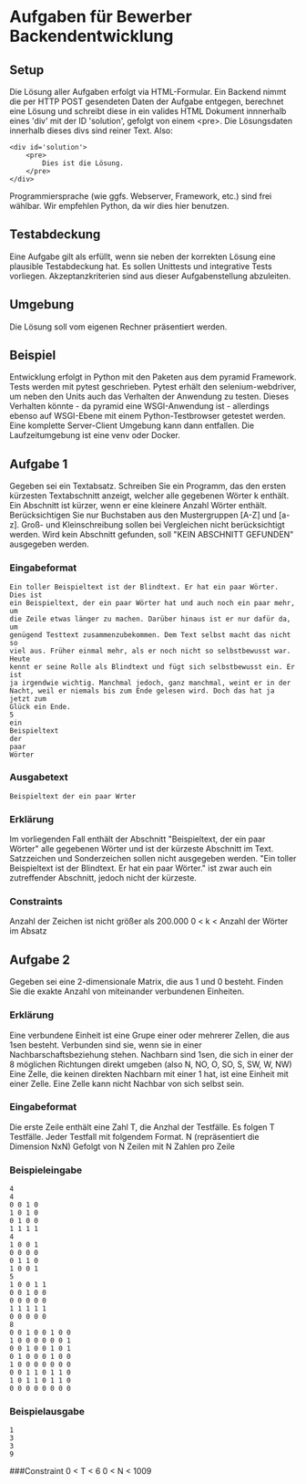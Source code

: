 # Aufgaben für Bewerber Backendentwicklung

## Setup

Die Lösung aller Aufgaben erfolgt via HTML-Formular. Ein Backend nimmt die per HTTP POST gesendeten Daten der Aufgabe entgegen, berechnet eine Lösung und schreibt diese in ein valides HTML Dokument innnerhalb eines 'div' mit der ID 'solution', gefolgt von einem \<pre>. Die Lösungsdaten innerhalb dieses divs sind reiner Text. Also:

	<div id='solution'>
		<pre>
			Dies ist die Lösung.
		</pre>
	</div>

Programmiersprache (wie ggfs. Webserver, Framework, etc.) sind frei wählbar. Wir empfehlen Python, da wir dies hier benutzen.

## Testabdeckung

Eine Aufgabe gilt als erfüllt, wenn sie neben der korrekten Lösung eine plausible Testabdeckung hat. Es sollen Unittests und integrative Tests vorliegen. Akzeptanzkriterien sind aus dieser Aufgabenstellung abzuleiten.

## Umgebung

Die Lösung soll vom eigenen Rechner präsentiert werden.

## Beispiel

Entwicklung erfolgt in Python mit den Paketen aus dem pyramid Framework. Tests werden mit pytest geschrieben. Pytest erhält den selenium-webdriver, um neben den Units auch das Verhalten der Anwendung zu testen. Dieses Verhalten könnte - da pyramid eine WSGI-Anwendung ist - allerdings ebenso auf WSGI-Ebene mit einem Python-Testbrowser getestet werden. Eine komplette Server-Client Umgebung kann dann entfallen. Die Laufzeitumgebung ist eine venv oder Docker.

## Aufgabe 1

Gegeben sei ein Textabsatz. Schreiben Sie ein Programm, das den ersten kürzesten Textabschnitt anzeigt, welcher alle gegebenen Wörter k enthält. Ein Abschnitt ist kürzer, wenn er eine kleinere Anzahl Wörter enthält. Berücksichtigen Sie nur Buchstaben aus den Mustergruppen [A-Z] und [a-z]. Groß- und Kleinschreibung sollen bei Vergleichen nicht berücksichtigt werden. Wird kein Abschnitt gefunden, soll "KEIN ABSCHNITT GEFUNDEN" ausgegeben werden.

### Eingabeformat

	Ein toller Beispieltext ist der Blindtext. Er hat ein paar Wörter. Dies ist
	ein Beispieltext, der ein paar Wörter hat und auch noch ein paar mehr, um
	die Zeile etwas länger zu machen. Darüber hinaus ist er nur dafür da, um
	genügend Testtext zusammenzubekommen. Dem Text selbst macht das nicht so
	viel aus. Früher einmal mehr, als er noch nicht so selbstbewusst war. Heute
	kennt er seine Rolle als Blindtext und fügt sich selbstbewusst ein. Er ist
	ja irgendwie wichtig. Manchmal jedoch, ganz manchmal, weint er in der
	Nacht, weil er niemals bis zum Ende gelesen wird. Doch das hat ja jetzt zum
	Glück ein Ende.
	5
	ein
	Beispieltext
	der
	paar
	Wörter
	
### Ausgabetext
	Beispieltext der ein paar Wrter
	
### Erklärung
Im vorliegenden Fall enthält der Abschnitt "Beispieltext, der ein paar Wörter" alle gegebenen Wörter und ist der kürzeste Abschnitt im Text. Satzzeichen und Sonderzeichen sollen nicht ausgegeben werden. "Ein toller Beispieltext ist der Blindtext. Er hat ein paar Wörter." ist zwar auch ein zutreffender Abschnitt, jedoch nicht der kürzeste.

### Constraints
Anzahl der Zeichen ist nicht größer als 200.000
0 < k < Anzahl der Wörter im Absatz

## Aufgabe 2

Gegeben sei eine 2-dimensionale Matrix, die aus 1 und 0 besteht. Finden Sie die exakte Anzahl von miteinander verbundenen Einheiten.

### Erklärung
Eine verbundene Einheit ist eine Grupe einer oder mehrerer Zellen, die aus 1sen besteht. Verbunden sind sie, wenn sie in einer Nachbarschaftsbeziehung stehen. Nachbarn sind 1sen, die sich in einer der 8 möglichen Richtungen direkt umgeben (also N, NO, O, SO, S, SW, W, NW) Eine Zelle, die keinen direkten Nachbarn mit einer 1 hat, ist eine Einheit mit einer Zelle. Eine Zelle kann nicht Nachbar von sich selbst sein.

### Eingabeformat
Die erste Zeile enthält eine Zahl T, die Anzhal der Testfälle.
Es folgen T Testfälle. Jeder Testfall mit folgendem Format.
N (repräsentiert die Dimension NxN)
Gefolgt von N Zeilen mit N Zahlen pro Zeile

### Beispieleingabe
	4
	4
	0 0 1 0
	1 0 1 0
	0 1 0 0
	1 1 1 1
	4
	1 0 0 1
	0 0 0 0
	0 1 1 0
	1 0 0 1
	5
	1 0 0 1 1
	0 0 1 0 0
	0 0 0 0 0
	1 1 1 1 1
	0 0 0 0 0
	8
	0 0 1 0 0 1 0 0
	1 0 0 0 0 0 0 1
	0 0 1 0 0 1 0 1
	0 1 0 0 0 1 0 0
	1 0 0 0 0 0 0 0
	0 0 1 1 0 1 1 0
	1 0 1 1 0 1 1 0
	0 0 0 0 0 0 0 0

### Beispielausgabe
	1
	3
	3
	9
###Constraint
	0 < T < 6 
	0 < N < 1009